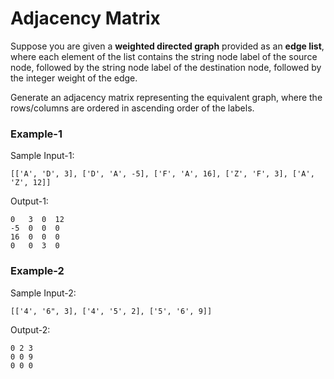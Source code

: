 # Adjacency Matrix

Suppose you are given a **weighted directed graph** provided as an **edge list**, 
where each element of the list contains the string node label of the source node, 
followed by the string node label of the destination node, followed by the integer weight of the edge.  

Generate an adjacency matrix representing the equivalent graph, where the rows/columns are ordered 
in ascending order of the labels.

### Example-1

Sample Input-1:
``` 
[['A', 'D', 3], ['D', 'A', -5], ['F', 'A', 16], ['Z', 'F', 3], ['A', 'Z', 12]]
```

Output-1:
``` 
0   3  0  12
-5  0  0  0
16  0  0  0
0   0  3  0
```


### Example-2

Sample Input-2: 
``` 
[['4', '6", 3], ['4', '5', 2], ['5', '6', 9]]
```

Output-2:
``` 
0 2 3
0 0 9
0 0 0
```
